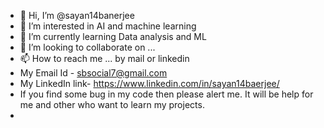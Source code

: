 - 👋 Hi, I’m @sayan14banerjee
- 👀 I’m interested in AI and machine learning 
- 🌱 I’m currently learning Data analysis and ML
- 💞️ I’m looking to collaborate on ...
- 📫 How to reach me ... by mail or linkedin
- My Email Id - sbsocial7@gmail.com
- My LinkedIn link- https://www.linkedin.com/in/sayan14baerjee/
- If you find some bug in my code then please alert me. It will be help for me and other who want to learn my projects.
- 

<!---
sayan14banerjee/sayan14banerjee is a ✨ special ✨ repository because its `README.md` (this file) appears on your GitHub profile.
You can click the Preview link to take a look at your changes.
--->
